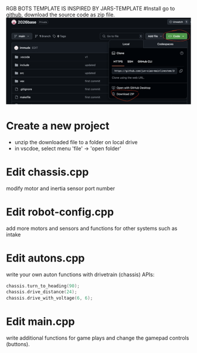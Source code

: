 RGB BOTS TEMPLATE IS INSPIRED BY JARS-TEMPLATE
#Install
go to [github](https://github.com/jun-xiao-mainlinestem/2026base), download the source code as zip file.
![source](./images/github.png)

# Create a new project
- unzip the downloaded file to a folder on local drive
- in vscdoe, select menu 'file' -> 'open folder' 

# Edit chassis.cpp
modify motor and inertia sensor port number

# Edit robot-config.cpp
add more motors and sensors and functions for other systems such as intake

# Edit autons.cpp
write your own auton functions with drivetrain (chassis) APIs:
```cpp
chassis.turn_to_heading(90);
chassis.drive_distance(24);
chassis.drive_with_voltage(6, 6);
```
# Edit main.cpp
write additional functions for game plays and change the gamepad controls (buttons).